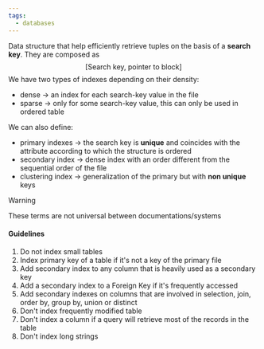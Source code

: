```yaml
---
tags:
  - databases
---
```

Data structure that help efficiently retrieve tuples on the basis of a **search key**. They are composed as
$$
[\text{Search key, pointer to block}]
$$
We have two types of indexes depending on their density:
- dense $\to$ an index for each search-key value in the file
- sparse $\to$ only for some search-key value, this can only be used in ordered table

We can also define:
- primary indexes $\to$ 
	the search key is **unique** and coincides with the attribute according to which the structure is ordered
- secondary index $\to$ dense index with an order different from the sequential order of the file
- clustering index $\to$ generalization of the primary but with **non unique** keys

>[!warning]
>These terms are not universal between documentations/systems
#### Guidelines
1) Do not index small tables
2) Index primary key of a table if it's not a key of the primary file
3) Add secondary index to any column that is heavily used as a secondary key
4) Add a secondary index to a Foreign Key if it's frequently accessed
5) Add secondary  indexes on columns that are involved in selection, join, order by, group by, union or distinct
6) Don't index frequently modified table
7) Don't index a column if a query will retrieve most of the records in the table
8) Don't index long strings

